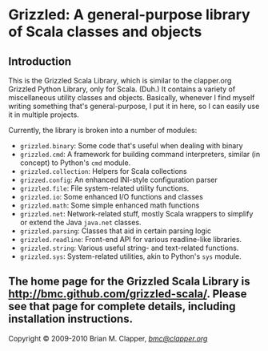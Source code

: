 Grizzled: A general-purpose library of Scala classes and objects
================================================================

## Introduction

This is the Grizzled Scala Library, which is similar to the clapper.org
Grizzled Python Library, only for Scala. (Duh.) It contains a variety of
miscellaneous utility classes and objects. Basically, whenever I find
myself writing something that's general-purpose, I put it in here, so I can
easily use it in multiple projects.

Currently, the library is broken into a number of modules:

- `grizzled.binary`: Some code that's useful when dealing with binary
- `grizzled.cmd`: A framework for building command interpreters, similar (in
  concept) to Python's `cmd` module.
- `grizzled.collection`: Helpers for Scala collections
- `grizzed.config`: An enhanced INI-style configuration parser
- `grizzled.file`: File system-related utility functions.
- `grizzled.io`: Some enhanced I/O functions and classes
- `grizzled.math`: Some simple enhanced math functions
- `grizzled.net`: Network-related stuff, mostly Scala wrappers to simplify or
  extend the Java `java.net` classes.
- `grizzled.parsing`: Classes that aid in certain parsing logic
- `grizzled.readline`: Front-end API for various readline-like libraries.
- `grizzled.string`: Various useful string- and text-related functions.
- `grizzled.sys`: System-related utilities, akin to Python's `sys` module.

The home page for the Grizzled Scala Library is
<http://bmc.github.com/grizzled-scala/>. Please see that page for
complete details, including installation instructions.
---
Copyright &copy; 2009-2010 Brian M. Clapper, <i>bmc@clapper.org</i>
